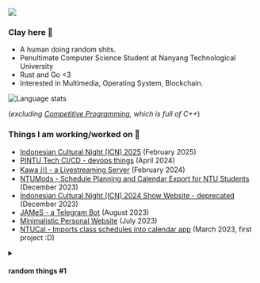 ![](https://komarev.com/ghpvc/?username=sanstzu)

### Clay here 👋
- A human doing random shits.
- Penultimate Computer Science Student at Nanyang Technological University
- Rust and Go <3
- Interested in Multimedia, Operating System, Blockchain.

![Language stats](https://github-readme-stats.vercel.app/api/top-langs/?username=sanstzu&theme=tokyonight&layout=compact&exclude_repo=competitive-programming,tiktok-techjam-be)

(*excluding [Competitive Programming](https://github.com/sanstzu/competitive-programming), which is full of C++*)

### Things I am working/worked on ‍🍳
- [Indonesian Cultural Night (ICN) 2025](https:///archive-2025.icnmusical.com) (February 2025)
- [PINTU Tech CI/CD - devops things](https://pintusingapura.org) (April 2024)
- [Kawa 川 - a Livestreaming Server](https://github.com/sanstzu/kawa) (February 2024)
- [NTUMods - Schedule Planning and Calendar Export for NTU Students](https://ntumods.org) (December 2023)
- [Indonesian Cultural Night (ICN) 2024 Show Website - deprecated](show.icnmusical.com) (December 2023)
- [JAMeS - a Telegram Bot](https://sanstzu.vercel.app/blogs/james-telegram-bot) (August 2023)
- [Minimalistic Personal Website](https://clayto.me) (July 2023)
- [NTUCal - Imports class schedules into calendar app](https://ntucal.vercel.app) (March 2023, first project :D)

<details>
  <summary><h4>random things #1</h4></summary>
  <img width="500" alt="begging for rust kawaii" src="https://github.com/sanstzu/sanstzu/assets/26087840/888bc09f-9da7-4fdb-a64d-e1126f3e2285">
</details>
